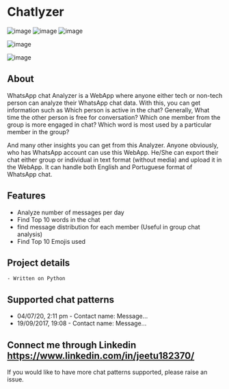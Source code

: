 # Chatlyzer


![image](https://user-images.githubusercontent.com/99127748/161411686-431215e6-83a8-4ac4-af30-efbf89e68a7f.png)
![image](https://user-images.githubusercontent.com/99127748/161411689-eb8e94da-3dbb-4c73-90e8-b32e5e7769fd.png)
![image](https://user-images.githubusercontent.com/99127748/161411691-0c4aa3d0-514f-4c08-bbfd-19f30b3a2b8f.png)

![image](https://user-images.githubusercontent.com/99127748/161411682-100f08ce-bec6-4b52-a9fd-a0ae8073cdb2.png)


![image](https://user-images.githubusercontent.com/99127748/161411756-c7d9f306-e568-4a83-8211-4d6f928fe49e.png)

## About

WhatsApp chat Analyzer is a WebApp where anyone either tech or non-tech person can analyze their WhatsApp chat data. With this, you can get information such as Which person is active in the chat? Generally, What time the other person is free for conversation? Which one member from the group is more engaged in chat? Which word is most used by a particular member in the group?

And many other insights you can get from this Analyzer. Anyone obviously, who has WhatsApp account can use this WebApp. He/She can export their chat either group or individual in text format (without media) and upload it in the WebApp. It can handle both English and Portuguese format of WhatsApp chat.


## Features
- Analyze number of messages per day
- Find Top 10 words in the chat
- find message distribution for each member (Useful in group chat analysis)
- Find Top 10 Emojis used
## Project details
	- Written on Python
 
## Supported chat patterns
   - 04/07/20, 2:11 pm - Contact name: Message...
   - 19/09/2017, 19:08 - Contact name: Message...

## Connect me through Linkedin https://www.linkedin.com/in/jeetu182370/
If you would like to have more chat patterns supported, please raise an issue.
